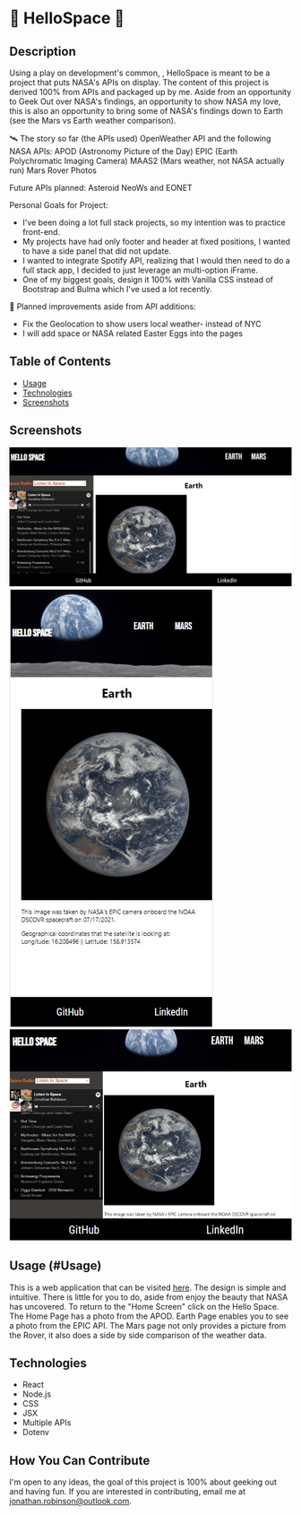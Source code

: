 # 🚀 HelloSpace 🚀
## Description
Using a play on development's common, <Hello World>, HelloSpace is meant to be a project that puts NASA's APIs on display. The content of this project is derived 100% from APIs and packaged up by me. Aside from an opportunity to Geek Out over NASA's findings, an opportunity to show NASA my love, this is also an opportunity to bring some of NASA's findings down to Earth (see the Mars vs Earth weather comparison).
  
🛰 The story so far (the APIs used)
OpenWeather API and the following NASA APIs:
APOD (Astronomy Picture of the Day)
EPIC (Earth Polychromatic Imaging Camera)
MAAS2 (Mars weather, not NASA actually run)
Mars Rover Photos

Future APIs planned: Asteroid NeoWs and EONET

Personal Goals for Project: 
  + I've been doing a lot full stack projects, so my intention was to practice front-end. 
  + My projects have had only footer and header at fixed positions, I wanted to have a side panel that did not update.
  + I wanted to integrate Spotify API, realizing that I would then need to do a full stack app, I decided to just leverage an multi-option iFrame. 
  + One of my biggest goals, design it 100% with Vanilla CSS instead of Bootstrap and Bulma which I've used a lot recently.
  
🌌 Planned improvements aside from API additions: 
  - Fix the Geolocation to show users local weather- instead of NYC
  - I will add space or NASA related Easter Eggs into the pages


## Table of Contents
* [Usage](#Usage)
* [Technologies](#Technologies)
* [Screenshots](#Screenshots)

## Screenshots
![Desktop Screen](https://raw.githubusercontent.com/Jonathan-84/HelloSpace/master/src/Assets/Images/HelloSpaceDesktop.jpg)
![Mobile Screen](https://raw.githubusercontent.com/Jonathan-84/HelloSpace/master/src/Assets/Images/HelloSpace%20Mobile.jpg)
![Tablet Screen- Landscape](https://raw.githubusercontent.com/Jonathan-84/HelloSpace/master/src/Assets/Images/HelloSpaceTableyLandscape.jpg)
  
## Usage (#Usage)
This is a web application that can be visited [here](https://jonathan-84.github.io/HelloSpace/#/). The design is simple and intuitive. There is little for you to do, aside from enjoy the beauty that NASA has uncovered. To return to the "Home Screen" click on the Hello Space. The Home Page has a photo from the APOD. Earth Page enables you to see a photo from the EPIC API. The Mars page not only provides a picture from the Rover, it also does a side by side comparison of the weather data. 

## Technologies
* React
* Node.js
* CSS
* JSX
* Multiple APIs
* Dotenv

## How You Can Contribute
I'm open to any ideas, the goal of this project is 100% about geeking out and having fun. If you are interested in contributing, email me at jonathan.robinson@outlook.com.

